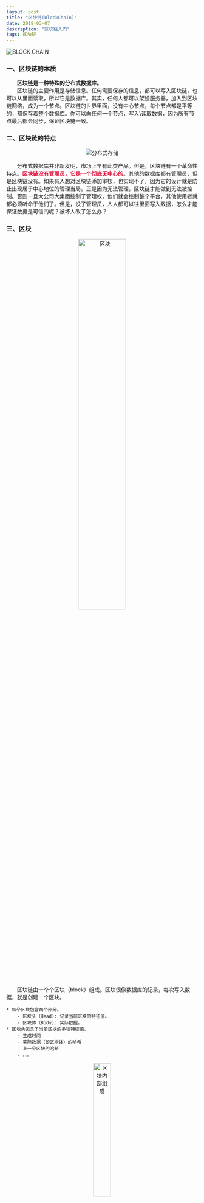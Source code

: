 ```yaml
---
layout: post
title: "区块链(BlockChain)"
date: 2018-03-07
description: "区块链入门"
tags: 区块链
---
```


![BLOCK CHAIN](https://raw.githubusercontent.com/highflykxf/blog_resources/master/entertainment/2018-3-7_blockchain.jpg)


<h3 id="一、区块链的本质"><a href="#一、区块链的本质" class="headerlink" title="一、区块链的本质"></a>一、区块链的本质</h3>
<p>&emsp;&emsp;<strong>区块链是一种特殊的分布式数据库。</strong><br>
&emsp;&emsp;区块链的主要作用是存储信息。任何需要保存的信息，都可以写入区块链，也可以从里面读取，所以它是数据库。其实，任何人都可以架设服务器，加入到区块链网络，成为一个节点。区块链的世界里面，没有中心节点，每个节点都是平等的，都保存着整个数据库。你可以向任何一个节点，写入\读取数据，因为所有节点最后都会同步，保证区块链一致。</p>


<h3 id="二、区块链的特点"><a href="#二、区块链的特点" class="headerlink" title="二、区块链的特点"></a>二、区块链的特点</h3><p>

<center><img src="https://raw.githubusercontent.com/highflykxf/blog_resources/master/entertainment/2018-3-7_distributedstorage.jpg" alt="分布式存储" title="分布式存储"></center>

<p>&emsp;&emsp;分布式数据库并非新发明，市场上早有此类产品。但是，区块链有一个革命性特点。<strong><font color="#DC143C">区块链没有管理员，它是一个彻底无中心的</font></strong>。其他的数据库都有管理员，但是区块链没有。如果有人想对区块链添加审核，也实现不了，因为它的设计就是防止出现居于中心地位的管理当局。正是因为无法管理，区块链才能做到无法被控制。否则一旦大公司大集团控制了管理权，他们就会控制整个平台，其他使用者就都必须听命于他们了。但是，没了管理员，人人都可以往里面写入数据，怎么才能保证数据是可信的呢？被坏人改了怎么办？</p>

<h3 id="三、区块"><a href="#三、区块" class="headerlink" title="三、区块"></a>三、区块</h3>

<center><img src="https://raw.githubusercontent.com/highflykxf/blog_resources/master/entertainment/2018-3-7_block.jpg" width="50%" height="50%" alt="区块" title="区块"></center>

<p>
&emsp;&emsp;区块链由一个个区块（block）组成。区块很像数据库的记录，每次写入数据，就是创建一个区块。

<pre><code>* 每个区块包含两个部分。
    - 区块头（Head): 记录当前区块的特征值。
    - 区块体（Body): 实际数据。
* 区块头包含了当前区块的多项特征值。
    - 生成时间
    - 实际数据（即区块体）的哈希
    - 上一个区块的哈希
    - 。。。
</code></pre>
</p>

<center><img src="https://raw.githubusercontent.com/highflykxf/blog_resources/master/entertainment/2018-3-7_blockstructure.jpg" width="30%" height="30%" alt="区块内部组成" title="区块内部组成"></center>

<p>&emsp;&emsp;所谓“哈希”就是计算机可以对任意内容，计算出一个长度相同的特征值。区块链的哈希长度是256位，这就是说，不管原始内容是什么，最后都会计算出一个256位的二进制数字。而且可以保证，只要原始内容不同，对应的哈希值一定不相同（概率极低）。<br>

&emsp;&emsp;因此，就有了两个重要的推论。
<pre><code>
- 每个区块的哈希都是不一样的，可以通过哈希标识区块。
- 如果区块的内容变了，它的哈希一定会变。
</code></pre>
</p>

<h3 id="四、区块Hash"><a href="#四、区块Hash" class="headerlink" title="四、区块Hash"></a>四、区块Hash</h3>

<p>&emsp;&emsp;每个区块的哈希都是针对“区块头”计算的。也就是说，把区块头的各项特征值，按照顺序连接在一起，组成一个很长做的字符串，再对这个字符串计算哈希。区块哈希的计算公式为：<br>    
<center>Hash = SHA256(Block Head)</center><br>
&emsp;&emsp;其中，<font color="#ADFF2F">SHA256</font>是区块链所使用的哈希算法。这个公式里面只包含区块头，不包含去块体，也就是说，哈希有区块头唯一决定。</p>

<h3 id="五、Hash的不可修改性"><a href="#五、Hash的不可修改性" class="headerlink" title="五、Hash的不可修改性"></a>五、Hash的不可修改性</h3><p>&emsp;&emsp;区块头包含很多内容，其中有当前区块体的hash，还有上一个区块的hash。这就意味着，如果当前区块体的内容变了，或者上一个区块的hash变了，一定会引起当前区块的hash改变。<br>

&emsp;&emsp;如果有人修改了一个区块，该区块的哈希就变了。为了让后面的区块还能连到它（因为下一个区块包含上一个区块的哈希），该人必须依次修改后面所有的区块，否则被改掉的区块就脱离区块链了。由于后面要提到的原因，哈希的计算很耗时，短时间内修改多个区块几乎不可能发生，除非有人掌握了全网51%以上的计算能力。<br>

&emsp;&emsp;正是通过这种联动机制，区块链保证了自身的可靠性，数据一旦写入，就无法被篡改。这就像历史一样，发生了就是发生了，从此再无法改变。
</p>

<center><img src="https://raw.githubusercontent.com/highflykxf/blog_resources/master/entertainment/2018-3-7_block-chain.jpg" alt="区块链" title="区块链"></center>

<p>&emsp;&emsp;每个区块都连着上一次区块，这也是“区块链”这个名字的由来。</p>

<h3 id="六、采矿"><a href="#六、采矿" class="headerlink" title="六、采矿"></a>六、采矿</h3><p>

&emsp;&emsp;由于必须保证节点之间的同步，所以新区块的添加速度不能太快。试想一下，你刚刚同步了一个区块，准备基于它生成下一个区块，但这时别的节点又有新区块生成， 你不得不放弃做了一半的计算，再次去同步。因为每个区块的后面，只能跟着一个区块，你永远只能在最新区块的后面生成下一个区块。所以，你别无选择，一听到信号，就必须立刻同步。<br>

&emsp;&emsp;所以，区块链的发明者中本聪故意让添加新区块，变得很困难。他的设计是，平均每10分钟，全网才能生成一个新区块，一小时也就六个。<br>

&emsp;&emsp;这种产出速度不是通过命令达成的，而是故意设置了海量的计算。也就是时候，只有通过极其大量的计算，才能得到当前区块的有效哈希，从而把新区块添加到区块链。由于计算量太大，所以快不起来。<br>

&emsp;&emsp;这个过程叫做采矿(mining)，因为计算有效哈希的难度，好比在全世界的沙子里面，找到一粒符合条件的沙子。计算哈希的机器就叫做矿机，操作矿机的人就叫做旷工。</p>

<h3 id="七、难度系数"><a href="#七、难度系数" class="headerlink" title="七、难度系数"></a>七、难度系数</h3>

<p>&emsp;&emsp;不是任意一个哈希都可以，只有满足条件的哈希才会被区块链接受。这个条件特别苛刻，使得绝大部分哈希都不满足要求，必须重算。区块头包含一个难度系数(difficulty)，这个值决定了计算哈希的难度。举例来说，第100000个区块的难度系数是14484.16236122。</p>
<p><center><img src="https://raw.githubusercontent.com/highflykxf/blog_resources/master/entertainment/2018-3-8_difficultycoeff-1.jpg" alt="难度系数" title="难度系数"></center><br></p>

<p>&emsp;&emsp;区块链协议规定，使用一个常量除以难度系数，可以得到目标值(target)。</p>
<p><center><img src="https://raw.githubusercontent.com/highflykxf/blog_resources/master/entertainment/2018-3-8_difficultycoeff-2.jpg" alt="难度系数计算公式" title="难度系数计算公式"></center><br></p>

<p>显然，难度系数越大，目标值就越小。

<br>&emsp;&emsp;哈希的有效性跟目标值密切相关，只有小于目标值的哈希才是有效的，否则哈希无效，必须重算。由于目标值非常小，哈希小于该值的机会极其渺茫，可能计算10亿次，才能中一次。这就是采矿如此之慢的根本原因。前面说过，当前区块的哈希由区块头唯一决定。如果要对同一个区块反复计算哈希，就意味着，区块头必须不停地变化，否则不可能算出不一样的哈希。区块头里面所有的特征值都是固定的，为了让区块头发生变化，中本聪故意增加了一个随即向，叫做Nonce。Nonce是一个随机值，矿工的作用其实就是猜出Nonce的值，是的区块头的哈希可以小于目标值，从而能够写入区块链。Nonce是非常难猜的，目前只能通过穷举法一个个试错。根据协议，Nonce是一个32位的二进制值，即最大可以到21.47亿。第10000个区块的Nonce值是274148111，可以理解成，矿工从0开始，一直计算了2.74亿次，才得到了一个有效的Nonce值，是的算出的哈希能够满足条件。运气好的话，也许一会儿就找到了Nonce。运气不好的话，可能算完了21.47亿次，都没有发现Nonce，即当前去块体不可能算出满足条件的哈希。这时，协议允许矿工改变区块体，开始新的计算。</p>

<h3 id="八、难度系数的动态调节"><a href="#八、难度系数的动态调节" class="headerlink" title="八、难度系数的动态调节"></a>八、难度系数的动态调节</h3><p>&emsp;&emsp;

正如上一节所说，采矿具有随机性，没法保证正好十分钟产出一个区块，有时一分钟就算出来啦，有时几个小时可能也没有结果。总体来看，随着硬件设备的提升，以及矿机的数量增长，计算速度一定会越来越快。<br>

&emsp;&emsp;为了将产出速率恒定在十分钟，中本聪还设计了难度系数的动态调节机制。他规定，难度系数每两周（2016个区块）调整一次。如果这两周里面，区块的平均生成速度是9分钟，就意味着比法定速度快了10%，因此接下来的难度系数就要调高10%；如果平均生成速度是11分钟，就意味着比法定速度慢了10%，因此接下来的难度系数就要调低10%。难度系数越调越高（目标值越来越小），导致了采矿越来越难。</p>

<h3 id="九、区块链的分叉"><a href="#九、区块链的分叉" class="headerlink" title="九、区块链的分叉"></a>九、区块链的分叉</h3><p>

&emsp;&emsp;即使区块链是可靠的，现在还有一个问题没有解决：如果两个人同时向区块链写入数据，也就是说，同时有两个区块加入，因为它们都连着前一个区块，就形成了分叉。这时应该采纳哪一个区块呢？</p>
<p><center><img src="https://raw.githubusercontent.com/highflykxf/blog_resources/master/entertainment/2018-3-8_fencha-1.jpg" alt="分叉现象" title="分叉现象"></center><br>

&emsp;&emsp;现在的规则是，新节点总是采用最长的那条区块链。如果区块链有分叉，将看哪个分支在分叉点后面，先达到6个新区块（称为”六次确认”）。按照10分钟一个区块计算，一小时就可以确认。</p>
<p><center><img src="https://raw.githubusercontent.com/highflykxf/blog_resources/master/entertainment/2018-3-8_fencha-2.jpg" alt="正宗区块链的确定" title="正宗区块链的确定"></center><br>

&emsp;&emsp;由于新区块的生成速度由计算能力决定，所以这条规则就是说，拥有大多数计算能力的那条分支，就是正宗的区块链。</p>

<h3 id="十、总结"><a href="#十、总结" class="headerlink" title="十、总结"></a>十、总结</h3>

<p>&emsp;&emsp;区块链作为无人管理的分布式数据库，从2009年开始已经运行了8年，没有出现大的问题。这证明它是可行的。;但是，为了保证数据的可靠性，区块链也有自己的代价。一是效率，数据写入区块链，最少要等待十分钟，所有节点都同步数据，则需要更多的时间；二是能耗，区块的生成需要矿工进行无数无意义的计算，这是非常耗费能源的。因此，区块链的适用场景，其实非常有限。</p>

<pre><code>
1. 不存在所有成员都信任的管理当局；
2. 写入的数据不要求实时使用；
3. 挖矿的收益能够弥补本身的成本。
</code></pre><p>

&emsp;&emsp;如果无法满足上述的条件，那么传统的数据库是更好的解决方案。</p>
<p><center><img src="https://raw.githubusercontent.com/highflykxf/blog_resources/master/entertainment/2018-3-8_blockchain-choosen.jpg" alt="区块链技术的抉择" title="区块链技术的抉择"></center><br>

&emsp;&emsp;目前，区块链最大的应用场景（可能也是唯一的应用场景），就是以比特币为代表的加密货币。</p>


<p>本篇博文借鉴<br>
<a href="http://www.ruanyifeng.com/blog/2017/12/blockchain-tutorial.html" target="_blank" rel="noopener">区块链入门教程</a><br>
<a href="https://mp.weixin.qq.com/s/doekBC8dy8Os4GgwdhQQPQ" target="_blank" rel="noopener">看完此文再不懂区块链算我输，用Python从零开始创建区块链</a></p>
